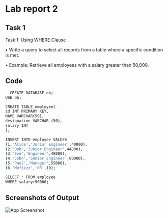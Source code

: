
# Lab report 2




## Task 1
Task 1: Using WHERE Clause

•  Write a query to select all records from a table where a specific condition is met.

•  Example: Retrieve all employees with a salary greater than 50,000.
## Code



```bash
  CREATE DATABASE db;
USE db;

CREATE TABLE employee(
id INT PRIMARY KEY,
NAME VARCHAR(50),
designation VARCHAR (50),
salary INT
);

INSERT INTO employee VALUES
(1,'Alice','Junior Engineer',40000),
(2,'Bob','Junior Engineer',44000),
(3,'Eve','Engineer',48000),
(4,'John','Senior Engineer',60000),
(5,'Paul','Manager',55000),
(6,'Mofizzz','HR',10);

SELECT * FROM employee
WHERE salary>50000;
```


## Screenshots of Output

![App Screenshot](https://via.placeholder.com/468x300?text=App+Screenshot+Here)

